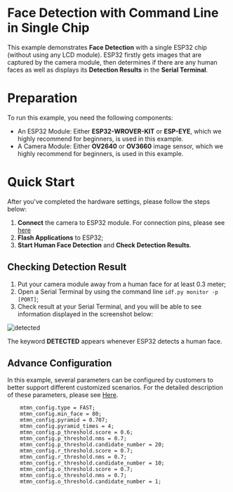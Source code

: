 # Face Detection with Command Line in Single Chip

This example demonstrates **Face Detection** with a single ESP32 chip (without using any LCD module). ESP32 firstly gets images that are captured by the camera module, then determines if there are any human faces as well as displays its **Detection Results** in the **Serial Terminal**. 

# Preparation

To run this example, you need the following components:

* An ESP32 Module: Either **ESP32-WROVER-KIT** or **ESP-EYE**, which we highly recommend for beginners, is used in this example.
* A Camera Module: Either **OV2640** or **OV3660** image sensor, which we highly recommend for beginners, is used in this example.

# Quick Start

After you've completed the hardware settings, please follow the steps below:

1. **Connect** the camera to ESP32 module. For connection pins, please see [here](../../../docs/en/Camera_connections.md)
2. **Flash Applications** to ESP32;
3. **Start Human Face Detection** and **Check Detection Results**.

## Checking Detection Result

1. Put your camera module away from a human face for at least 0.3 meter; 
2. Open a Serial Terminal by using the command line `idf.py monitor -p [PORT]`;
3. Check result at your Serial Terminal, and you will be able to see information displayed in the screenshot below:

![detected](../../../img/detected.png) 

The keyword **DETECTED** appears whenever ESP32 detects a human face.

## Advance Configuration

In this example, several parameters can be configured by customers to better support different customized scenarios. For the detailed description of these parameters, please see [Here](https://github.com/espressif/esp-face/tree/master/face_detection).

```
    mtmn_config.type = FAST;
    mtmn_config.min_face = 80;
    mtmn_config.pyramid = 0.707;
    mtmn_config.pyramid_times = 4;
    mtmn_config.p_threshold.score = 0.6;
    mtmn_config.p_threshold.nms = 0.7;
    mtmn_config.p_threshold.candidate_number = 20;
    mtmn_config.r_threshold.score = 0.7;
    mtmn_config.r_threshold.nms = 0.7;
    mtmn_config.r_threshold.candidate_number = 10;
    mtmn_config.o_threshold.score = 0.7;
    mtmn_config.o_threshold.nms = 0.7;
    mtmn_config.o_threshold.candidate_number = 1;
```
